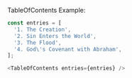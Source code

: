 TableOfContents Example:

```js
const entries = [
  '1. The Creation',
  '2. Sin Enters the World',
  '3. The Flood',
  '4. God\'s Covenant with Abraham',
];

<TableOfContents entries={entries} />
```